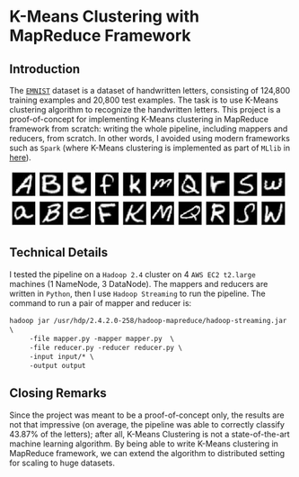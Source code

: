 # K-Means Clustering with MapReduce Framework

## Introduction
The [`EMNIST`](https://www.nist.gov/itl/products-and-services/emnist-dataset) dataset is a dataset of handwritten letters, consisting of 124,800 training examples and 20,800 test examples. The task is to use K-Means clustering algorithm to recognize the handwritten letters. This project is a proof-of-concept for implementing K-Means clustering in MapReduce framework from scratch: writing the whole pipeline, including mappers and reducers, from scratch. In other words, I avoided using modern frameworks such as `Spark` (where K-Means clustering is implemented as part of `MLlib` in [here](https://spark.apache.org/docs/latest/ml-clustering.html)).

![EMNIST](emnist.jpg)

## Technical Details
I tested the pipeline on a `Hadoop 2.4` cluster on 4 `AWS EC2 t2.large` machines (1 NameNode, 3 DataNode). The mappers and reducers are written in `Python`, then I use `Hadoop Streaming` to run the pipeline. The command to run a pair of mapper and reducer is:

```
hadoop jar /usr/hdp/2.4.2.0-258/hadoop-mapreduce/hadoop-streaming.jar \
     -file mapper.py -mapper mapper.py  \
     -file reducer.py -reducer reducer.py \
     -input input/* \
     -output output
```

## Closing Remarks
Since the project was meant to be a proof-of-concept only, the results are not that impressive (on average, the pipeline was able to correctly classify $43.87\%$ of the letters); after all, K-Means Clustering is not a state-of-the-art machine learning algorithm. By being able to write K-Means clustering in MapReduce framework, we can extend the algorithm to distributed setting for scaling to huge datasets.
